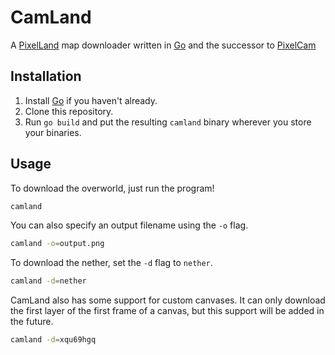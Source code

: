 # CamLand

A [PixelLand](https://pixel.land) map downloader written in [Go](https://go.dev) and the successor to [PixelCam](https://github.com/malkicodes/PixelCam/)

## Installation

1. Install [Go](https://go.dev) if you haven't already.
2. Clone this repository.
3. Run `go build` and put the resulting `camland` binary wherever you store your binaries.

## Usage

To download the overworld, just run the program!

```bash
camland
```

You can also specify an output filename using the `-o` flag.

```bash
camland -o=output.png
```

To download the nether, set the `-d` flag to `nether`.

```bash
camland -d=nether
```

CamLand also has some support for custom canvases. It can only download the first layer of the first frame of a canvas, but this support will be added in the future.

```bash
camland -d=xqu69hgq
```

